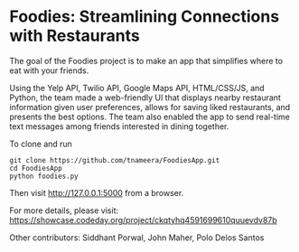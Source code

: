 # Foodies: Streamlining Connections with Restaurants

The goal of the Foodies project is to make an app that simplifies where to eat with your friends. 

Using the Yelp API, Twilio API, Google Maps API, HTML/CSS/JS, and Python, the team made a web-friendly UI that displays nearby restaurant information given user preferences, allows for saving liked restaurants, and presents the best options. The team also enabled the app to send real-time text messages among friends interested in dining together.

To clone and run
```
git clone https://github.com/tnameera/FoodiesApp.git
cd FoodiesApp
python foodies.py
```

Then visit http://127.0.0.1:5000 from a browser.

For more details, please visit:  https://showcase.codeday.org/project/ckqtyhq4591699610quuevdv87b

Other contributors: 
Siddhant Porwal, John Maher, Polo Delos Santos